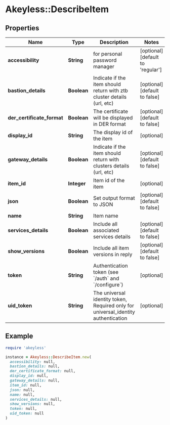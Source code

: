 # Akeyless::DescribeItem

## Properties

| Name | Type | Description | Notes |
| ---- | ---- | ----------- | ----- |
| **accessibility** | **String** | for personal password manager | [optional][default to &#39;regular&#39;] |
| **bastion_details** | **Boolean** | Indicate if the item should return with ztb cluster details (url, etc) | [optional][default to false] |
| **der_certificate_format** | **Boolean** | The certificate will be displayed in DER format | [optional][default to false] |
| **display_id** | **String** | The display id of the item | [optional] |
| **gateway_details** | **Boolean** | Indicate if the item should return with clusters details (url, etc) | [optional][default to false] |
| **item_id** | **Integer** | Item id of the item | [optional] |
| **json** | **Boolean** | Set output format to JSON | [optional][default to false] |
| **name** | **String** | Item name |  |
| **services_details** | **Boolean** | Include all associated services details | [optional][default to false] |
| **show_versions** | **Boolean** | Include all item versions in reply | [optional][default to false] |
| **token** | **String** | Authentication token (see &#x60;/auth&#x60; and &#x60;/configure&#x60;) | [optional] |
| **uid_token** | **String** | The universal identity token, Required only for universal_identity authentication | [optional] |

## Example

```ruby
require 'akeyless'

instance = Akeyless::DescribeItem.new(
  accessibility: null,
  bastion_details: null,
  der_certificate_format: null,
  display_id: null,
  gateway_details: null,
  item_id: null,
  json: null,
  name: null,
  services_details: null,
  show_versions: null,
  token: null,
  uid_token: null
)
```

